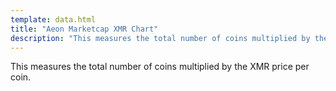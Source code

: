 ```yaml
---
template: data.html
title: "Aeon Marketcap XMR Chart"
description: "This measures the total number of coins multiplied by the XMR price per coin."
---
```


This measures the total number of coins multiplied by the XMR price per coin.
